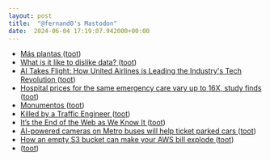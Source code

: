 ```yaml
---
layout: post
title:  "@fernand0's Mastodon"
date:  2024-06-04 17:19:07.942000+00:00
---
```

*  [Más plantas ](https://www.flickr.com/photos/fernand0/53762694247) ([toot](https://mastodon.social/@fernand0/112559492164808544))
*  [What is it like to dislike data? ](https://msightanalytics.com/home/f/what-is-it-like-to-dislike-dat) ([toot](https://mastodon.social/@fernand0/112559426831836657))
*  [AI Takes Flight: How United Airlines is Leading the Industry's Tech Revolution ](https://www.linkedin.com/pulse/ai-takes-flight-how-united-airlines-leading-industrys-ajft) ([toot](https://mastodon.social/@fernand0/112559354381092954))
*  [Hospital prices for the same emergency care vary up to 16X, study finds ](https://arstechnica.com/science/2024/04/hospital-prices-for-the-same-emergency-care-vary-up-to-16x-study-finds) ([toot](https://mastodon.social/@fernand0/112559103241962188))
*  [Monumentos ](https://avecesunafoto.wordpress.com/2024/06/04/monumentos) ([toot](https://mastodon.social/@fernand0/112558979723674367))
*  [Killed by a Traffic Engineer ](https://islandpress.org/books/killed-traffic-enginee) ([toot](https://mastodon.social/@fernand0/112558797914572473))
*  [It’s the End of the Web as We Know It ](https://www.theatlantic.com/technology/archive/2024/04/generative-ai-search-llmo/678154) ([toot](https://mastodon.social/@fernand0/112558523079702740))
*  [AI-powered cameras on Metro buses will help ticket parked cars ](https://www.latimes.com/california/story/2024-04-24/ai-powered-cameras-installed-on-metro-buses-will-be-used-to-spot-illegally-parked-car) ([toot](https://mastodon.social/@fernand0/112558281390485984))
*  [How an empty S3 bucket can make your AWS bill explode ](https://medium.com/@maciej.pocwierz/how-an-empty-s3-bucket-can-make-your-aws-bill-explode-934a383cb8b) ([toot](https://mastodon.social/@fernand0/112558107912080987))
*  [ ](https://gabi.is/@gabi) ([toot](https://mastodon.social/@fernand0/112558018624970236))
